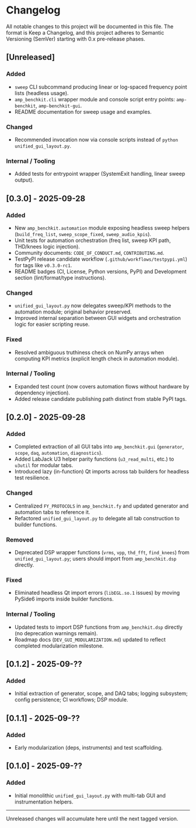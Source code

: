 Changelog
=========

All notable changes to this project will be documented in this file.
The format is Keep a Changelog, and this project adheres to Semantic Versioning (SemVer)
starting with 0.x pre-release phases.

[Unreleased]
------------

### Added

- `sweep` CLI subcommand producing linear or log-spaced frequency point lists (headless usage).
- `amp_benchkit.cli` wrapper module and console script entry points: `amp-benchkit`, `amp-benchkit-gui`.
- README documentation for sweep usage and examples.

### Changed

- Recommended invocation now via console scripts instead of `python unified_gui_layout.py`.

### Internal / Tooling

- Added tests for entrypoint wrapper (SystemExit handling, linear sweep output).

[0.3.0] - 2025-09-28
--------------------

### Added

- New `amp_benchkit.automation` module exposing headless sweep helpers (`build_freq_list`, `sweep_scope_fixed`, `sweep_audio_kpis`).
- Unit tests for automation orchestration (freq list, sweep KPI path, THD/knees logic injection).
- Community documents: `CODE_OF_CONDUCT.md`, `CONTRIBUTING.md`.
- TestPyPI release candidate workflow (`.github/workflows/testpypi.yml`) for tags like `v0.3.0-rc1`.
- README badges (CI, License, Python versions, PyPI) and Development section (lint/format/type instructions).

### Changed

- `unified_gui_layout.py` now delegates sweep/KPI methods to the automation module; original behavior preserved.
- Improved internal separation between GUI widgets and orchestration logic for easier scripting reuse.

### Fixed

- Resolved ambiguous truthiness check on NumPy arrays when computing KPI metrics (explicit length check in automation module).

### Internal / Tooling

- Expanded test count (now covers automation flows without hardware by dependency injection).
- Added release candidate publishing path distinct from stable PyPI tags.

[0.2.0] - 2025-09-28
--------------------

### Added

- Completed extraction of all GUI tabs into `amp_benchkit.gui` (`generator`, `scope`, `daq`, `automation`, `diagnostics`).
- Added LabJack U3 helper parity functions (`u3_read_multi`, etc.) to `u3util` for modular tabs.
- Introduced lazy (in-function) Qt imports across tab builders for headless test resilience.

### Changed

- Centralized `FY_PROTOCOLS` in `amp_benchkit.fy` and updated generator and automation tabs to reference it.
- Refactored `unified_gui_layout.py` to delegate all tab construction to builder functions.

### Removed

- Deprecated DSP wrapper functions (`vrms`, `vpp`, `thd_fft`, `find_knees`) from `unified_gui_layout.py`; users should import from `amp_benchkit.dsp` directly.

### Fixed

- Eliminated headless Qt import errors (`libEGL.so.1` issues) by moving PySide6 imports inside builder functions.

### Internal / Tooling

- Updated tests to import DSP functions from `amp_benchkit.dsp` directly (no deprecation warnings remain).
- Roadmap docs (`DEV_GUI_MODULARIZATION.md`) updated to reflect completed modularization milestone.

[0.1.2] - 2025-09-??
--------------------

### Added

- Initial extraction of generator, scope, and DAQ tabs; logging subsystem; config persistence; CI workflows; DSP module.

[0.1.1] - 2025-09-??
--------------------

### Added

- Early modularization (deps, instruments) and test scaffolding.

[0.1.0] - 2025-09-??
--------------------

### Added

- Initial monolithic `unified_gui_layout.py` with multi-tab GUI and instrumentation helpers.

---

Unreleased changes will accumulate here until the next tagged version.

